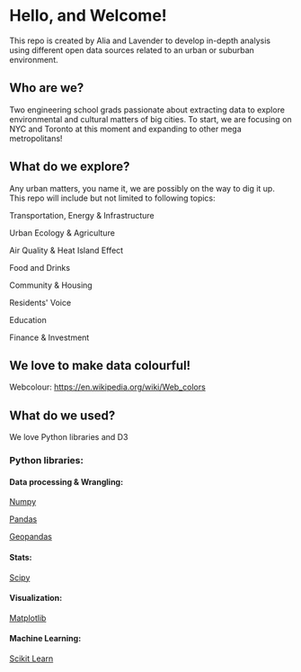 # Hello, and Welcome!
This repo is created by Alia and Lavender to develop in-depth analysis using different open data sources related to an urban or suburban environment.

## Who are we?
Two engineering school grads passionate about extracting data to explore environmental and cultural matters of big cities. 
To start, we are focusing on NYC and Toronto at this moment and expanding to other mega metropolitans!

## What do we explore?
Any urban matters, you name it, we are possibly on the way to dig it up. This repo will include but not limited to following topics:

Transportation, Energy & Infrastructure

Urban Ecology & Agriculture

Air Quality & Heat Island Effect

Food and Drinks

Community & Housing

Residents' Voice

Education

Finance & Investment 

## We love to make data colourful!
Webcolour: https://en.wikipedia.org/wiki/Web_colors

## What do we used?
We love Python libraries and D3

### Python libraries:
#### Data processing & Wrangling:
[Numpy](https://numpy.org/)

[Pandas](https://pandas.pydata.org/)

[Geopandas](http://geopandas.org/)

#### Stats:
[Scipy](https://www.scipy.org/)

#### Visualization: 
[Matplotlib](https://matplotlib.org/)

#### Machine Learning:
[Scikit Learn](https://scikit-learn.org/stable/)

